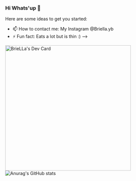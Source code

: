 ### Hi Whats'up 👋

Here are some ideas to get you started:
- 📫 How to contact me: My Instagram @Briella.yb
- ⚡ Fun fact: Eats a lot but is thin :)
-->

<a href="https://app.daily.dev/briella"><img src="https://api.daily.dev/devcards/0156cfc9046c4ccfaecb45fd5b0f48ba.png?r=9rt" width="400" alt="BrieLLa's Dev Card"/></a>
![Anurag's GitHub stats](https://github-readme-stats.vercel.app/api?username=briellayourbae&theme=tokyonight_icons=true)

